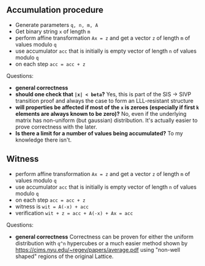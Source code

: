 ## Accumulation procedure

- Generate parameters `q, n, m, A`
- Get binary string `x` of length `m`
- perform affine transformation `Ax = z` and get a vector `z` of length `m` of values modulo `q`
- use accumulator `acc` that is initially is empty vector of length `n` of values modulo `q`
- on each step `acc = acc + z` 

Questions:
- **general correctness**
- **should one check that `|x| < beta`?**
  Yes, this is part of the SIS -> SIVP transition proof and always the case to form an LLL-resistant structure
- **will properties be affected if most of the `x` is zeroes (especially if first `k` elements are always known to be zero)?**
  No, even if the underlying matrix has non-uniform (but gaussian) distribution. It's actually easier to prove correctness with the later.
- **Is there a limit for a number of values being accumulated?**
  To my knowledge there isn't.
  
## Witness 

- perform affine transformation `Ax = z` and get a vector `z` of length `m` of values modulo `q`
- use accumulator `acc` that is initially is empty vector of length `n` of values modulo `q`
- on each step `acc = acc + z` 
- witness is `wit = A(-x) + acc`
- verification `wit + z = acc + A(-x) + Ax = acc`

Questions:
- **general correctness**
  Correctness can be proven for either the uniform distribution with `q^n` hypercubes or a much easier method shown by https://cims.nyu.edu/~regev/papers/average.pdf using "non-well shaped" regions of the original Lattice.
